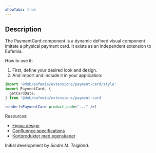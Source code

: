 ```yaml
---
showTabs: true
---
```


## Description

The PaymentCard component is a dynamic defined visual component imitate a physical payment card. It exists as an independent extension to Eufemia.

How to use it:

1. First, define your desired look and design.
2. And import and include it in your application:

```jsx
import '@dnb/eufemia/extensions/payment-card/style'
import PaymentCard, {
  getCardData,
} from '@dnb/eufemia/extensions/payment-card'

render(<PaymentCard product_code="..." />)
```

Resources:

- [Figma design](https://www.figma.com/file/j0ASRTZKfbAt0uSD4milex/Cards?node-id=0%3A1)
- [Confluence specifications](https://confluence.tech.dnb.no/pages/viewpage.action?spaceKey=PMDT&title=Cards+mapping)
- [Kortprodukter med egenskaper](http://team.erf01.net/sites/8974/Shared%20Documents/Kortprodukter_med_egenskaper.pdf)

Initial development by _Sindre M. Teigland_.
